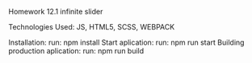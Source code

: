 Homework 12.1
infinite slider

Technologies Used: JS, HTML5, SCSS, WEBPACK

Installation:
        run: npm install
Start aplication:
        run: npm run start
Building production aplication:
        run: npm run build
        
        
